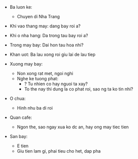  - Ba luon ke:
	 - Chuyen di Nha Trang  
 - Khi vao thang may: dang bay roi a?
 - Khi o nha hang: Da trong tau bay roi a?
 - Trong may bay: Dai hon tau hoa nhi?
 - Khan uot: Ba lau xong roi giu lai de lau tiep
 - Xuong may bay:
	 - Non xong rat met, ngoi nghi
	 - Nghe ke tuong phat: 
		 - ? Tu nhien co hay nguoi ta xay?
		 - To the nay thi dung la co phat roi, sao ng ta ko tin nhi? 
 - O chua:
	 - Hinh nhu ba di roi

 - Quan cafe:
	 - Ngon the, sao ngay xua ko dc an, hay ong may tiec tien

 - San bay:
	 - E tien
	 - Giu tien lam gi, phai tieu cho het, dap pha